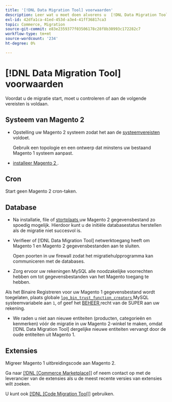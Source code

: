 ```yaml
---
title: '[!DNL Data Migration Tool] voorwaarden'
description: Leer wat u moet doen alvorens u  [!DNL Data Migration Tool]  begint te gebruiken om gegevens tussen Magento 1 en Magento 2 over te brengen.
exl-id: 42dfa1ca-41ed-453d-a3e4-41ff36817ca3
topic: Commerce, Migration
source-git-commit: e83e2359377f03506178c28f8b30993c172282c7
workflow-type: tm+mt
source-wordcount: '234'
ht-degree: 0%

---
```


# [!DNL Data Migration Tool] voorwaarden

Voordat u de migratie start, moet u controleren of aan de volgende vereisten is voldaan.

## Systeem van Magento 2

* Opstelling uw Magento 2 systeem zodat het aan de [ systeemvereisten ](../../installation/system-requirements.md) voldoet.

  Gebruik een topologie en een ontwerp dat minstens uw bestaand Magento 1 systeem aanpast.

* [ installeer Magento 2 ](../../installation/overview.md).

## Cron

Start geen Magento 2 cron-taken.

## Database

* Na installatie, file of [ stortplaats ](https://dev.mysql.com/doc/refman/8.0/en/mysqldump.html) uw Magento 2 gegevensbestand zo spoedig mogelijk. Hierdoor kunt u de initiële databasestatus herstellen als de migratie niet succesvol is.

* Verifieer of [!DNL Data Migration Tool] netwerktoegang heeft om Magento 1 en Magento 2 gegevensbestanden aan te sluiten.

  Open poorten in uw firewall zodat het migratiehulpprogramma kan communiceren met de databases.

* Zorg ervoor uw rekeningen MySQL alle noodzakelijke voorrechten hebben om tot gegevensbestanden van het Magento toegang te hebben.

Als het Binaire Registreren voor uw Magento 1 gegevensbestand wordt toegelaten, plaats globale [`log_bin_trust_function_creators` ](https://dev.mysql.com/doc/refman/5.7/en/server-system-variables.html#sysvar_log_bin_trust_function_creators) MySQL systeemvariabele aan `1`, of geef het [ BEHEER ](https://dev.mysql.com/doc/refman/5.7/en/privileges-provided.html#priv_super) recht van de SUPER aan uw rekening.

* We raden u niet aan nieuwe entiteiten (producten, categorieën en kenmerken) vóór de migratie in uw Magento 2-winkel te maken, omdat [!DNL Data Migration Tool] dergelijke nieuwe entiteiten vervangt door de oude entiteiten uit Magento 1.

## Extensies

Migreer Magento 1 uitbreidingscode aan Magento 2.

Ga naar [[!DNL [Commerce Marketplace]]](https://marketplace.magento.com/) of neem contact op met de leverancier van de extensies als u de meest recente versies van extensies wilt zoeken.

U kunt ook [[!DNL [Code Migration Tool]]](https://github.com/magento-commerce/code-migration/blob/develop/README.md) gebruiken.
